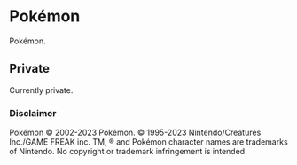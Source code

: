 # Pokémon

Pokémon.

## Private

Currently private.

### Disclaimer

Pokémon © 2002-2023 Pokémon. © 1995-2023 Nintendo/Creatures Inc./GAME FREAK inc. TM, ® and Pokémon character names are trademarks of Nintendo.
No copyright or trademark infringement is intended.
